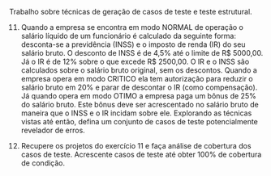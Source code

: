 Trabalho sobre técnicas de geração de casos de teste e teste estrutural.

11. Quando a empresa se encontra em modo NORMAL de operação o salário líquido de um
funcionário é calculado da seguinte forma: desconta-se a previdência (INSS) e o imposto
de renda (IR) do seu salário bruto. O desconto de INSS é de 4,5% até o limite de R$
5000,00. Já o IR é de 12% sobre o que excede R$ 2500,00. O IR e o INSS são calculados
sobre o salário bruto original, sem os descontos. Quando a empresa opera em modo
CRITICO ela tem autorização para reduzir o salário bruto em 20% e parar de descontar
o IR (como compensação). Já quando opera em modo OTIMO a empresa paga um bônus
de 25% do salário bruto. Este bônus deve ser acrescentado no salário bruto de maneira
que o INSS e o IR incidam sobre ele. Explorando as técnicas vistas até então, defina um
conjunto de casos de teste potencialmente revelador de erros.

13. Recupere os projetos do exercício 11 e faça análise de cobertura dos casos de teste.
Acrescente casos de teste até obter 100% de cobertura de condição.

